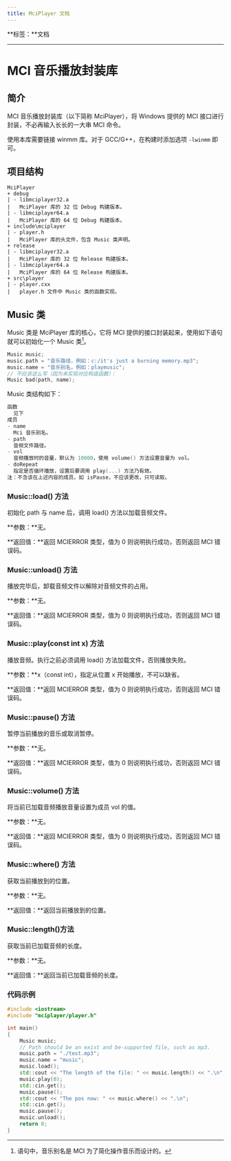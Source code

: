 ```yaml
---
title: MciPlayer 文档
---
```


**标签：**文档

---

# MCI 音乐播放封装库

## 简介

MCI 音乐播放封装库（以下简称 MciPlayer），将 Windows 提供的 MCI 接口进行封装，不必再输入长长的一大串 MCI 命令。

使用本库需要链接 winmm 库。对于 GCC/G++，在构建时添加选项 `-lwinmm` 即可。

## 项目结构

```
MciPlayer
+ debug
| - libmciplayer32.a
|   MciPlayer 库的 32 位 Debug 构建版本。
| - libmciplayer64.a
|   MciPlayer 库的 64 位 Debug 构建版本。
+ include\mciplayer
| - player.h
|   MciPlayer 库的头文件，包含 Music 类声明。
+ release
| - libmciplayer32.a
|   MciPlayer 库的 32 位 Release 构建版本。
| - libmciplayer64.a
|   MciPlayer 库的 64 位 Release 构建版本。
+ src\player
| - player.cxx
|   player.h 文件中 Music 类的函数实现。
```

## Music 类

Music 类是 MciPlayer 库的核心，它将 MCI 提供的接口封装起来，使用如下语句就可以初始化一个 Music 类[^1]。

```cpp
Music music;
music.path = "音乐路径，例如：c:/it's just a burning memory.mp3";
music.name = "音乐别名，例如：playmusic";
// 不应该这么写（因为未实现对应构造函数）：
Music bad(path, name);
```

Music 类结构如下：

```cpp
函数
  见下
成员
- name
  Mci 音乐别名。
- path
  音频文件路径。
- vol
  音频播放时的音量，默认为 10000，使用 volume() 方法设置音量为 vol。
- doRepeat
  指定是否循环播放，设置后要调用 play(...) 方法乃有效。
注：不含该在上述内容的成员，如 isPause，不应该更改，只可读取。
```

### Music::load() 方法

初始化 path 与 name 后，调用 load() 方法以加载音频文件。

**参数：**无。

**返回值：**返回 MCIERROR 类型，值为 0 则说明执行成功，否则返回 MCI 错误码。

### Music::unload() 方法

播放完毕后，卸载音频文件以解除对音频文件的占用。

**参数：**无。

**返回值：**返回 MCIERROR 类型，值为 0 则说明执行成功，否则返回 MCI 错误码。

### Music::play(const int x) 方法

播放音频。执行之前必须调用 load() 方法加载文件，否则播放失败。

**参数：**x（const int），指定从位置 x 开始播放，不可以缺省。

**返回值：**返回 MCIERROR 类型，值为 0 则说明执行成功，否则返回 MCI 错误码。

### Music::pause() 方法

暂停当前播放的音乐或取消暂停。

**参数：**无。

**返回值：**返回 MCIERROR 类型，值为 0 则说明执行成功，否则返回 MCI 错误码。

### Music::volume() 方法

将当前已加载音频播放音量设置为成员 vol 的值。

**参数：**无。

**返回值：**返回 MCIERROR 类型，值为 0 则说明执行成功，否则返回 MCI 错误码。

### Music::where() 方法

获取当前播放到的位置。

**参数：**无。

**返回值：**返回当前播放到的位置。

### Music::length()方法

获取当前已加载音频的长度。

**参数：**无。

**返回值：**返回当前已加载音频的长度。

### 代码示例

```cpp
#include <iostream>
#include "mciplayer/player.h"

int main()
{
    Music music;
    // Path should be an exist and be-supported file, such as mp3.
    music.path = "./test.mp3";
    music.name = "music";
    music.load();
    std::cout << "The length of the file: " << music.length() << ".\n";
    music.play(0);
    std::cin.get();
    music.pause();
    std::cout << "The pos now: " << music.where() << ".\n";
    std::cin.get();
    music.pause();
    music.unload();
    return 0;
}
```

[^1]: 语句中，音乐别名是 MCI 为了简化操作音乐而设计的。